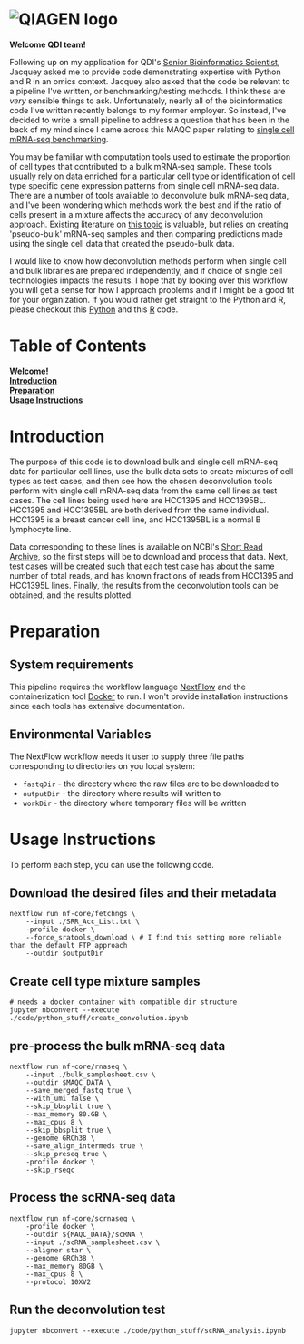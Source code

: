 # ![QIAGEN logo](https://www.qiagen.com/sfc/images/qiagen-logo.png) 
**Welcome QDI team!**

Following up on my application for QDI's [Senior Bioinformatics Scientist](https://www.qiagen.com/us/about-us/careers/jobs/details?jobId=17775&jobTitle=Senior%20Bioinformatics%20Scientist%2C%20QDI), Jacquey asked me to provide code demonstrating expertise with Python and R in an omics context. Jacquey also asked that the code be relevant to a pipeline I've written, or benchmarking/testing methods. I think these are _very_ sensible things to ask. Unfortunately, nearly all of the bioinformatics code I've written recently belongs to my former employer. So instead, I've decided to write a small pipeline to address a question that has been in the back of my mind since I came across this MAQC paper relating to [single cell mRNA-seq benchmarking](#https://pubmed.ncbi.nlm.nih.gov/33349700/).

You may be familiar with computation tools used to estimate the proportion of cell types that contributed to a bulk mRNA-seq sample. These tools usually rely on data enriched for a particular cell type or identification of cell type specific gene expression patterns from single cell mRNA-seq data. There are a number of tools available to deconvolute bulk mRNA-seq data, and I've been wondering which methods work the best and if the ratio of cells present in a mixture affects the accuracy of any deconvolution approach. Existing literature on [this topic](https://www.nature.com/articles/s41467-020-19015-1) is valuable, but relies on creating 'pseudo-bulk' mRNA-seq samples and then comparing predictions made using the single cell data that created the pseudo-bulk data.

I would like to know how deconvolution methods perform when single cell and bulk libraries are prepared independently, and if choice of single cell technologies impacts the results. I hope that by looking over this workflow you will get a sense for how I approach problems and if I might be a good fit for your organization. If you would rather get straight to the Python and R, please checkout this [Python](./code/python_stuff/python_cmd_tools.ipynb) and this [R](./code/R_stuff/run_deconvolution.R) code.

# Table of Contents
**[Welcome!](#qiagen-logo)**<br>
**[Introduction](#introduction)**<br>
**[Preparation](#preparation)**<br>
**[Usage Instructions](#usage-instructions)**<br>

# Introduction
The purpose of this code is to download bulk and single cell mRNA-seq data for particular cell lines, use the bulk data sets to create mixtures of cell types as test cases, and then see how the chosen deconvolution tools perform with single cell mRNA-seq data from the same cell lines as test cases. The cell lines being used here are HCC1395 and HCC1395BL. HCC1395 and HCC1395BL are both derived from the same individual. HCC1395 is a breast cancer cell line, and HCC1395BL is a normal B lymphocyte line.

Data corresponding to these lines is available on NCBI's [Short Read Archive](https://www.ncbi.nlm.nih.gov/sra), so the first steps will be to download and process that data. Next, test cases will be created such that each test case has about the same number of total reads, and has known fractions of reads from  HCC1395 and HCC1395L lines. Finally, the results from the deconvolution tools can be obtained, and the results plotted. 

# Preparation

## System requirements
This pipeline requires the workflow language [NextFlow](https://www.nextflow.io/) and the containerization tool [Docker](https://www.docker.com/) to run. I won't provide installation instructions since each tools has extensive documentation. <br>

## Environmental Variables
The NextFlow workflow needs it user to supply three file paths corresponding to directories on you local system:
- `fastqDir` - the directory where the raw files are to be downloaded to
- `outputDir` - the directory where results will written to
- `workDir` - the directory where temporary files will be written

# Usage Instructions

To perform each step, you can use the following code.

## Download the desired files and their metadata
```
nextflow run nf-core/fetchngs \
    --input ./SRR_Acc_List.txt \
    -profile docker \
    --force_sratools_download \ # I find this setting more reliable than the default FTP approach
    --outdir $outputDir 
```

## Create cell type mixture samples
```
# needs a docker container with compatible dir structure 
jupyter nbconvert --execute ./code/python_stuff/create_convolution.ipynb
```

## pre-process the bulk mRNA-seq data
```
nextflow run nf-core/rnaseq \
    --input ./bulk_samplesheet.csv \
    --outdir $MAQC_DATA \
    --save_merged_fastq true \
    --with_umi false \
    --skip_bbsplit true \
    --max_memory 80.GB \
    --max_cpus 8 \
    --skip_bbsplit true \
    --genome GRCh38 \
    --save_align_intermeds true \
    --skip_preseq true \
    -profile docker \
    --skip_rseqc
```

## Process the scRNA-seq data
```
nextflow run nf-core/scrnaseq \
    -profile docker \
    --outdir ${MAQC_DATA}/scRNA \
    --input ./scRNA_samplesheet.csv \
    --aligner star \
    --genome GRCh38 \
    --max_memory 80GB \
    --max_cpus 8 \
    --protocol 10XV2

```
## Run the deconvolution test
```
jupyter nbconvert --execute ./code/python_stuff/scRNA_analysis.ipynb
```
